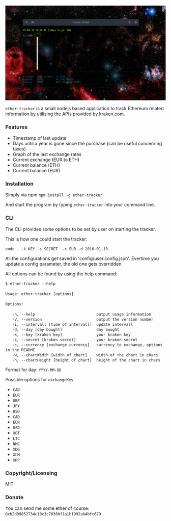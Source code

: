 ![screenshot](screenshot.png)

`ether-tracker` is a small nodejs based application to track Ethereum related information by utilising the APIs provided by kraken.com.

### Features
- Timestamp of last update
- Days until a year is gone since the purchase (can be useful concenring taxes)
- Graph of the last exchange rates
- Current exchange (EUR to ETH)
- Current balance (ETH)
- Current balance (EUR)

### Installation
Simply via npm `npm install -g ether-tracker`

And start the program by typing `ether-tracker` into your command line.

### CLI
The CLI provides some options to be set by user on starting the tracker.  

This is how one could start the tracker:
```
node . -k KEY -s SECRET  -c EUR -d 2016-01-13
```
All the configurations get saved in 'config/user.config.json'. Evertime you update a config parameter, the old one gets overridden.

All options can be found by using the help command:
```
$ ether-tracker --help

Usage: ether-tracker [options]

Options:

   -h, --help                           output usage information
   -V, --version                        output the version number
   -i, --intervall [time of intervall]  update intervall
   -d, --day [day bought]               day bought
   -k, --key [kraken key]               your kraken key
   -s, --secret [kraken secret]         your kraken secret
   -c, --currency [exchange currency]   currency to exchange, options in the README
   -w, --chartWidth [width of chart]    width of the chart in chars
   -h, --chartHeight [height of chart]  height of the chart in chars
```

Format for day: `YYYY-MM-DD`

Possible options for `exchangeKey`
- `CAD`
- `EUR`
- `GBP`
- `JPY`
- `USD`
- `CAD`
- `EUR`
- `USD`
- `XBT`
- `LTC`
- `NMC`
- `XDG`
- `XLM`
- `XRP`

### Copyright/Licensing
MIT

### Donate
You can send me some ether of course: `0xb2d99852734c18c3c7036bf1a1b1992ab4bfc679`
